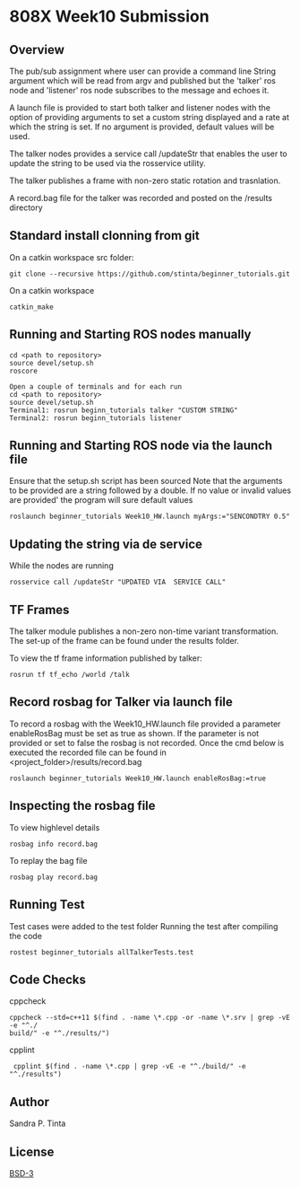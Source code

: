 # 808X Week10 Submission
## Overview
The pub/sub assignment where user can provide a command line String argument which will be read from argv and published but the 'talker' ros node and 'listener' ros node subscribes to the message and echoes it.

A launch file is provided to start both talker and listener nodes with the option of providing arguments to set a custom string displayed and a rate at which the string is set.  If no argument is provided, default values will be used.

The talker nodes provides a service call /updateStr that enables the user to update the string to be used via the rosservice utility. 

The talker publishes a frame with non-zero static rotation and trasnlation.

A record.bag file for the talker was recorded and posted on the /results directory

## Standard install clonning from git

On a catkin workspace src folder:
```
git clone --recursive https://github.com/stinta/beginner_tutorials.git
```
On a catkin workspace
```
catkin_make
```

## Running and Starting ROS nodes manually
```
cd <path to repository>
source devel/setup.sh
roscore

Open a couple of terminals and for each run 
cd <path to repository>
source devel/setup.sh
Terminal1: rosrun beginn_tutorials talker "CUSTOM STRING"
Terminal2: rosrun beginn_tutorials listener
```
## Running and Starting ROS node via the launch file
Ensure that the setup.sh script has been sourced
Note that the arguments to be provided are a string followed by a double.  If no value or invalid values are provided'
the program will sure default values
```
roslaunch beginner_tutorials Week10_HW.launch myArgs:="SENCONDTRY 0.5"
```

## Updating the string via de service
While the nodes are running
```
rosservice call /updateStr "UPDATED VIA  SERVICE CALL"

```

## TF Frames
The talker module publishes a non-zero non-time variant transformation.  The set-up of the frame can be found under the results folder.

To view the tf frame information published by talker:
```
rosrun tf tf_echo /world /talk

```
## Record rosbag for Talker via launch file
To record a rosbag with the Week10_HW.launch file provided a parameter enableRosBag must be set as true as shown.  If the parameter is not provided or set to false the rosbag is not recorded.
Once the cmd below is executed the recorded file can be found in <project_folder>/results/record.bag
```
roslaunch beginner_tutorials Week10_HW.launch enableRosBag:=true

```
## Inspecting the rosbag file
To view highlevel details
```
rosbag info record.bag
```

To replay the bag file
```
rosbag play record.bag
```
## Running Test
Test cases were added to the test folder
Running the test after compiling the code
```
rostest beginner_tutorials allTalkerTests.test 
```

## Code Checks

cppcheck
```
cppcheck --std=c++11 $(find . -name \*.cpp -or -name \*.srv | grep -vE -e "^./
build/" -e "^./results/")
```
cpplint
```
 cpplint $(find . -name \*.cpp | grep -vE -e "^./build/" -e "^./results")
```
## Author
Sandra P. Tinta

## License
[BSD-3](https://opensource.org/licenses/BSD-3-Clause)
